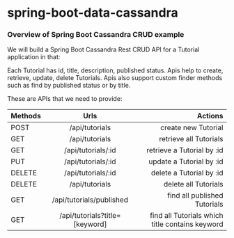 # spring-boot-data-cassandra

### Overview of Spring Boot Cassandra CRUD example

We will build a Spring Boot Cassandra Rest CRUD API for a Tutorial application in that:

Each Tutorial has id, title, description, published status.
Apis help to create, retrieve, update, delete Tutorials.
Apis also support custom finder methods such as find by published status or by title.

These are APIs that we need to provide:

| Methods |             	Urls	              |                                         Actions |
|---------|:-------------------------------:|------------------------------------------------:|
| POST	   |         /api/tutorials	         |                             create new Tutorial |
| GET	    |         /api/tutorials	         |                          retrieve all Tutorials |
| GET	    |       /api/tutorials/:id	       |                      retrieve a Tutorial by :id |
| PUT	    |       /api/tutorials/:id	       |                        update a Tutorial by :id |
| DELETE	 |       /api/tutorials/:id	       |                        delete a Tutorial by :id |
| DELETE	 |         /api/tutorials	         |                            delete all Tutorials |
| GET	    |    /api/tutorials/published	    |                    find all published Tutorials |
| GET	    | /api/tutorials?title=[keyword]	 | find all Tutorials which title contains keyword |
